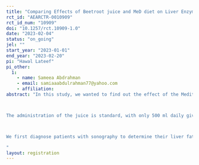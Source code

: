 ```yaml
---
title: "Comparing Effects of Beetroot juice and MeD diet on Liver Enzymes Levels and Liver Sonography in Patients with Non-Alcoholic Fatty Liver Disease (NAFLD): A Randomise Control Trials "
rct_id: "AEARCTR-0010909"
rct_id_num: "10909"
doi: "10.1257/rct.10909-1.0"
date: "2023-02-04"
status: "on_going"
jel: ""
start_year: "2023-01-01"
end_year: "2023-02-20"
pi: "Hawal Lateef"
pi_other:
  1:
    - name: Sameea Abdrahman
    - email: samiaaabdulrahman77@yahoo.com
    - affiliation: 
abstract: "In this study, we wanted to find out the effect of the Mediterranean diet and beetroot juice on patients with non-alcoholic fatty liver.

The administration of the juice is standard, with only 500 ml daily given to each patient in the morning on an empty stomach for 12 weeks.

We first diagnose patients with sonography to determine their liver fat levels and re-evaluate the patients after 12 weeks of taking the juice.
"
layout: registration
---
```


